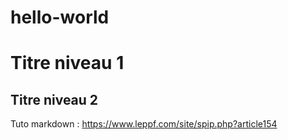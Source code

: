 # hello-world
Titre niveau 1
==============
 
Titre niveau 2
--------------


Tuto markdown : https://www.leppf.com/site/spip.php?article154
